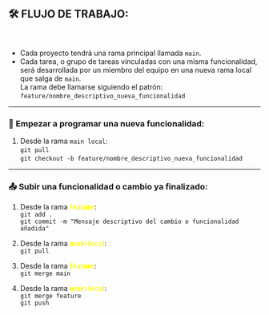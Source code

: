
## 🛠️ FLUJO DE TRABAJO:
<br>

- Cada proyecto tendrá una rama principal llamada `main`.
- Cada tarea, o grupo de tareas vinculadas con una misma funcionalidad, será desarrollada por un miembro del equipo en una nueva rama local que salga de `main`.  
  La rama debe llamarse siguiendo el patrón:  
  `feature/nombre_descriptivo_nueva_funcionalidad`

---

### 🚀 Empezar a programar una nueva funcionalidad:

1. Desde la rama `main local`:<br>
   `git pull`  
   `git checkout -b feature/nombre_descriptivo_nueva_funcionalidad`

---

### 📤 Subir una funcionalidad o cambio ya finalizado:

1. Desde la rama <span style="color:yellow;font-weight:bold">feature</span>:<br>
   `git add .`  
   `git commit -m "Mensaje descriptivo del cambio o funcionalidad añadida"`


2. Desde la rama <span style="color:yellow;font-weight:bold">main local</span>:<br>
   `git pull`


3. Desde la rama <span style="color:yellow;font-weight:bold">feature</span>:<br>
   `git merge main`


4. Desde la rama <span style="color:yellow;font-weight:bold">main local</span>:<br>
   `git merge feature`  
   `git push`
